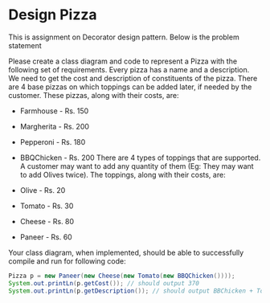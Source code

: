 # Design Pizza

This is assignment on Decorator design pattern.
Below is the problem statement

Please create a class diagram and code to represent a Pizza with the following set of requirements.
Every pizza has a name and a description.
We need to get the cost and description of constituents of the pizza.
There are 4 base pizzas on which toppings can be added later, if needed by the customer. These pizzas, along with their costs, are:

- Farmhouse - Rs. 150
- Margherita - Rs. 200
- Pepperoni - Rs. 180
- BBQChicken - Rs. 200
  There are 4 types of toppings that are supported. A customer may want to add any quantity of them (Eg: They may want to add Olives twice). The toppings, along with their costs, are:

- Olive - Rs. 20
- Tomato - Rs. 30
- Cheese - Rs. 80
- Paneer - Rs. 60

Your class diagram, when implemented, should be able to successfully compile and run for following code:

```java
Pizza p = new Paneer(new Cheese(new Tomato(new BBQChicken())));
System.out.printLn(p.getCost()); // should output 370
System.out.printLn(p.getDescription()); // should output BBChicken + Tomato + Cheese + Paneer

```
